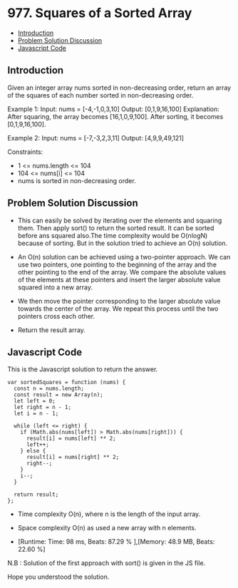 # 977. Squares of a Sorted Array

- [Introduction](#introduction)
- [Problem Solution Discussion](#problemDiscussion)
- [Javascript Code](#code)

<a name="introduction"></a>

## Introduction

Given an integer array nums sorted in non-decreasing order, return an array of the squares of each number sorted in non-decreasing order.

Example 1:
Input: nums = [-4,-1,0,3,10]
Output: [0,1,9,16,100]
Explanation: After squaring, the array becomes [16,1,0,9,100].
After sorting, it becomes [0,1,9,16,100].

Example 2:
Input: nums = [-7,-3,2,3,11]
Output: [4,9,9,49,121]

Constraints:

- 1 <= nums.length <= 104
- 104 <= nums[i] <= 104
- nums is sorted in non-decreasing order.

<a name="problemDiscussion"></a>

## Problem Solution Discussion

- This can easily be solved by iterating over the elements and squaring them. Then apply sort() to return the sorted result. It can be sorted before ans squared also.The time complexity would be O(nlogN) because of sorting. But in the solution tried to achieve an O(n) solution.

- An O(n) solution can be achieved using a two-pointer approach. We can use two pointers, one pointing to the beginning of the array and the other pointing to the end of the array. We compare the absolute values of the elements at these pointers and insert the larger absolute value squared into a new array.

- We then move the pointer corresponding to the larger absolute value towards the center of the array. We repeat this process until the two pointers cross each other.

- Return the result array.

<a name="code"></a>

## Javascript Code

This is the Javascript solution to return the answer.

```
var sortedSquares = function (nums) {
  const n = nums.length;
  const result = new Array(n);
  let left = 0;
  let right = n - 1;
  let i = n - 1;

  while (left <= right) {
    if (Math.abs(nums[left]) > Math.abs(nums[right])) {
      result[i] = nums[left] ** 2;
      left++;
    } else {
      result[i] = nums[right] ** 2;
      right--;
    }
    i--;
  }

  return result;
};

```

- Time complexity O(n), where n is the length of the input array.
- Space complexity O(n) as used a new array with n elements.

- [Runtime: Time: 98 ms, Beats: 87.29 % ],[Memory: 48.9 MB, Beats: 22.60 %]

N.B : Solution of the first approach with sort() is given in the JS file.

Hope you understood the solution.
